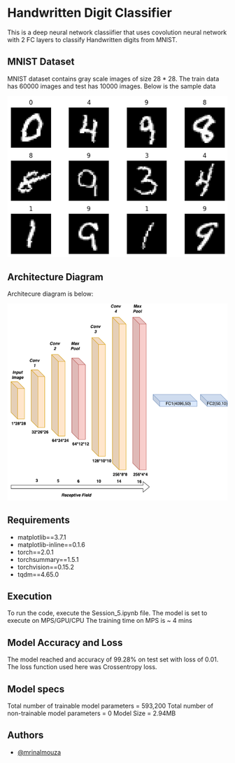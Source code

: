 
# Handwritten Digit Classifier

This is a deep neural network classiifier that uses covolution neural network with 2 FC layers to classify Handwritten digits from MNIST.

## MNIST Dataset

MNIST dataset contains gray scale images of size 28 * 28.
The train data has 60000 images and test has 10000 images.
Below is the sample data

![alt text](https://github.com/mrinalmouza/TSAI_S4_Assignment/blob/main/output.png "Sample Data")

## Architecture Diagram
Architecure diagram is below:

![alt text](https://github.com/mrinalmouza/TSAI_S4_Assignment/blob/main/MNIST_Model_Architecture.png "Architecure Diagram")

## Requirements
* matplotlib==3.7.1
* matplotlib-inline==0.1.6
* torch==2.0.1
* torchsummary==1.5.1
* torchvision==0.15.2
* tqdm==4.65.0

## Execution
To run the code, execute the Session_5.ipynb file.
The model is set to execute on MPS/GPU/CPU
The training time on MPS is ~ 4 mins 

## Model Accuracy and Loss
The model reached and accuracy of 99.28% on test set with loss of 0.01.
The loss function used here was Crossentropy loss.

## Model specs
Total number of trainable model parameters = 593,200
Total number of non-trainable model parameters = 0
Model Size = 2.94MB

## Authors

- [@mrinalmouza](https://github.com/mrinalmouza)


